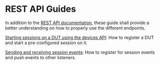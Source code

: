 # REST API Guides

In addition to the [REST API documentation](../README.md), these guide shall 
provide a better understanding on how to properly use the different endpoints.

[Starting sessions on a DUT using the devices API](./session-start-devices-api.md):
How to register a DUT and start a pre-configured session on it.

[Sending and receiving session events](./session-events.md):
How to register for session events and push events to other listeners.
